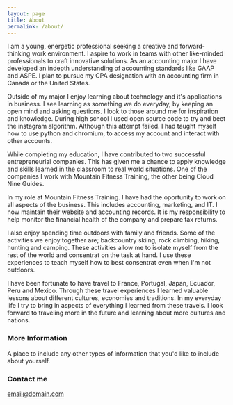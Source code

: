 ```yaml
---
layout: page
title: About
permalink: /about/
---
```


I am a young, energetic professional seeking a creative and forward-thinking work environment. I aspire to work in teams with other like-minded professionals to craft innovative solutions. As an accounting major I have developed an indepth understanding of accounting standards like GAAP and ASPE. I plan to pursue my CPA designation with an accounting firm in Canada or the United States.

Outside of my major I enjoy learning about technology and it's applications in business. I see learning as something we do everyday, by keeping an open mind and asking questions. I look to those around me for inspiration and knowledge. During high school I used open source code to try and beet the instagram algorithm. Although this attempt failed. I had taught myself how to use python and chromium, to access my account and interact with other accounts.

While completing my education, I have contributed to two successful entrepreneurial companies. This has given me a chance to apply knowledge and skills learned in the classroom to real world situations. One of the companies I work with Mountain Fitness Training, the other being Cloud Nine Guides.

In my role at Mountain Fitness Training. I have had the oportunity to work on all aspects of the business. This includes accounting, marketing, and IT. I now maintain their website and accounting records. It is my responsibility to help monitor the financial health of the company and prepare tax returns.

I also enjoy spending time outdoors with family and friends. Some of the activities we enjoy together are; backcountry skiing, rock climbing, hiking, hunting and camping. These activities allow me to isolate myself from the rest of the world and consentrat on the task at hand. I use these experiences to teach myself how to best consentrat even when I'm not outdoors.

I have been fortunate to have travel to France, Portugal, Japan, Ecuador, Peru and Mexico. Through these travel experiences I learned valuable lessons about different cultures, economies and traditions. In my everyday life I try to bring in aspects of everything I learned from these travels. I look forward to traveling more in the future and learning about more cultures and nations.

### More Information

A place to include any other types of information that you'd like to include about yourself.

### Contact me

[email@domain.com](mailto:email@domain.com)